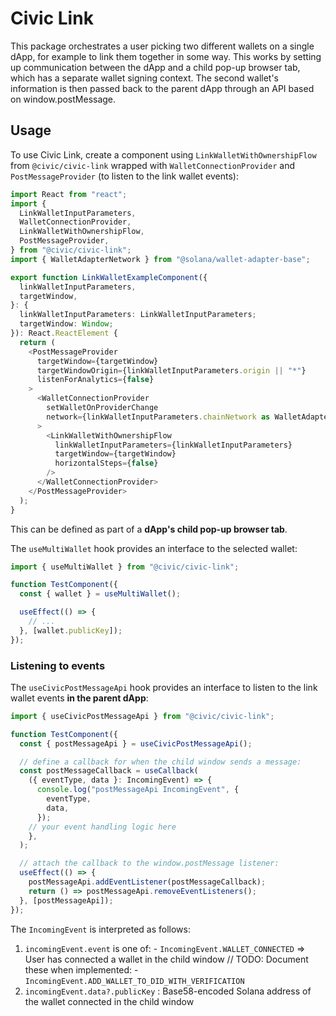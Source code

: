 # Civic Link

This package orchestrates a user picking two different wallets on a single dApp, for example to link them together in some way.
This works by setting up communication between the dApp and a child pop-up browser tab, which has a separate wallet signing context.
The second wallet's information is then passed back to the parent dApp through an API based on window.postMessage.

## Usage

To use Civic Link, create a component using `LinkWalletWithOwnershipFlow` from `@civic/civic-link` wrapped with `WalletConnectionProvider` and `PostMessageProvider` (to listen to the link wallet events):
```typescript
import React from "react";
import {
  LinkWalletInputParameters,
  WalletConnectionProvider,
  LinkWalletWithOwnershipFlow,
  PostMessageProvider,
} from "@civic/civic-link";
import { WalletAdapterNetwork } from "@solana/wallet-adapter-base";

export function LinkWalletExampleComponent({
  linkWalletInputParameters,
  targetWindow,
}: {
  linkWalletInputParameters: LinkWalletInputParameters;
  targetWindow: Window;
}): React.ReactElement {
  return (
    <PostMessageProvider
      targetWindow={targetWindow}
      targetWindowOrigin={linkWalletInputParameters.origin || "*"}
      listenForAnalytics={false}
    >
      <WalletConnectionProvider
        setWalletOnProviderChange
        network={linkWalletInputParameters.chainNetwork as WalletAdapterNetwork}
      >
        <LinkWalletWithOwnershipFlow
          linkWalletInputParameters={linkWalletInputParameters}
          targetWindow={targetWindow}
          horizontalSteps={false}
        />
      </WalletConnectionProvider>
    </PostMessageProvider>
  );
}
```

This can be defined as part of a **dApp's child pop-up browser tab**.

The `useMultiWallet` hook provides an interface to the selected wallet:
```typescript
import { useMultiWallet } from "@civic/civic-link";

function TestComponent({
  const { wallet } = useMultiWallet();

  useEffect(() => {
    // ...
  }, [wallet.publicKey]);
});
```

### Listening to events

The `useCivicPostMessageApi` hook provides an interface to listen to the link wallet events **in the parent dApp**:
```typescript
import { useCivicPostMessageApi } from "@civic/civic-link";

function TestComponent({
  const { postMessageApi } = useCivicPostMessageApi();

  // define a callback for when the child window sends a message:
  const postMessageCallback = useCallback(
    ({ eventType, data }: IncomingEvent) => {
      console.log("postMessageApi IncomingEvent", {
        eventType,
        data,
      });
    // your event handling logic here
    },
  );

  // attach the callback to the window.postMessage listener:
  useEffect(() => {
    postMessageApi.addEventListener(postMessageCallback);
    return () => postMessageApi.removeEventListeners();
  }, [postMessageApi]);
});
```
The `IncomingEvent` is interpreted as follows:
  1. `incomingEvent.event` is one of:
    - `IncomingEvent.WALLET_CONNECTED` => User has connected a wallet in the child window
    // TODO: Document these when implemented:
    - `IncomingEvent.ADD_WALLET_TO_DID_WITH_VERIFICATION`
  2. `incomingEvent.data?.publicKey` : Base58-encoded Solana address of the wallet connected in the child window